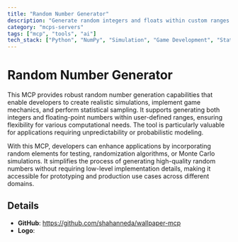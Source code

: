 ```yaml
---
title: "Random Number Generator"
description: "Generate random integers and floats within custom ranges for simulations, games, and statistical sampling."
category: "mcps-servers"
tags: ["mcp", "tools", "ai"]
tech_stack: ["Python", "NumPy", "Simulation", "Game Development", "Statistical Analysis"]
---
```


# Random Number Generator

This MCP provides robust random number generation capabilities that enable developers to create realistic simulations, implement game mechanics, and perform statistical sampling. It supports generating both integers and floating-point numbers within user-defined ranges, ensuring flexibility for various computational needs. The tool is particularly valuable for applications requiring unpredictability or probabilistic modeling.

With this MCP, developers can enhance applications by incorporating random elements for testing, randomization algorithms, or Monte Carlo simulations. It simplifies the process of generating high-quality random numbers without requiring low-level implementation details, making it accessible for prototyping and production use cases across different domains.

## Details

- **GitHub**: https://github.com/shahanneda/wallpaper-mcp
- **Logo**: 
